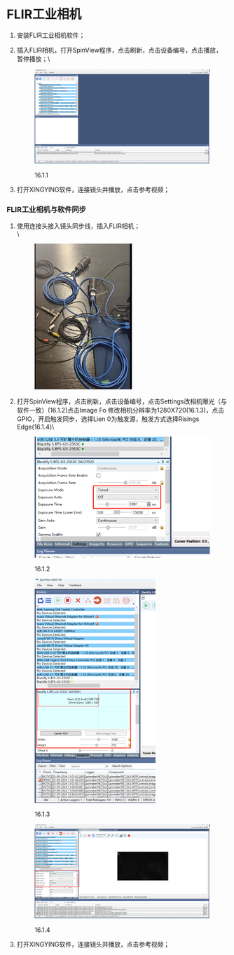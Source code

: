 # FLIR工业相机

1. 安装FLIR工业相机软件；
2.  插入FLIR相机，打开SpinView程序，点击刷新，点击设备编号，点击播放，暂停播放；\


    <figure><img src="../../.gitbook/assets/企业微信截图_1727252341310.png" alt=""><figcaption><p>16.1.1</p></figcaption></figure>
3. &#x20;打开XINGYING软件，连接镜头并播放，点击参考视频；

### FLIR工业相机与软件同步

1.  使用连接头接入镜头同步线，插入FLIR相机；\
    \


    <figure><img src="../../.gitbook/assets/image (412).png" alt="" width="222"><figcaption></figcaption></figure>
2.  打开SpinView程序，点击刷新，点击设备编号，点击Settings改相机曝光（与软件一致）(16.1.2)点击lmage Fo 修改相机分辨率为1280X720(16.1.3)，点击GPIO，开启触发同步，选择Lien 0为触发源，触发方式选择Risings Edge(16.1.4)\


    <figure><img src="../../.gitbook/assets/企业微信截图_17272329004729.png" alt=""><figcaption><p>16.1.2</p></figcaption></figure>

    <figure><img src="../../.gitbook/assets/企业微信截图_17272333141382.png" alt="" width="276"><figcaption><p>16.1.3</p></figcaption></figure>

    <figure><img src="../../.gitbook/assets/企业微信截图_17272329245208 (1).png" alt=""><figcaption><p>16.1.4</p></figcaption></figure>
3. 打开XINGYING软件，连接镜头并播放，点击参考视频；
